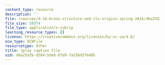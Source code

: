 ```yaml
---
content_type: resource
description: ''
file: /courses/9-14-brain-structure-and-its-origins-spring-2014/d6a25d2bd5845de897d9fa336d5f6d05_555117.vtt
file_size: 59374
file_type: application/x-subrip
learning_resource_types: []
license: https://creativecommons.org/licenses/by-nc-sa/4.0/
ocw_type: OCWFile
resourcetype: Other
title: 3play caption file
uid: d6a25d2b-d584-5de8-97d9-fa336d5f6d05
---
```

